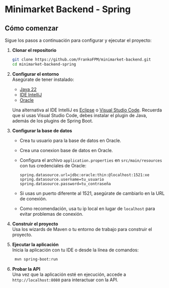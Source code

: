 # Minimarket Backend - Spring

## Cómo comenzar

Sigue los pasos a continuación para configurar y ejecutar el proyecto:

1. **Clonar el repositorio**  
   ```bash
   git clone https://github.com/FrankoFPM/minimarket-backend.git
   cd minimarket-backend-spring
   ```

2. **Configurar el entorno**  
   Asegúrate de tener instalado:
   - [Java 22](https://www.oracle.com/java/technologies/javase/jdk22-archive-downloads.html)
   - [IDE IntelliJ](https://www.jetbrains.com/es-es/idea/download/?section=windows)
   - [Oracle](https://www.oracle.com/database/technologies/appdev/xe.html)

   Una alternativa al IDE IntelliJ es [Eclipse](https://www.eclipse.org/downloads/packages/) o [Visual Studio Code](https://code.visualstudio.com/).
   Recuerda que si usas  Visual Studio Code, debes instalar el plugin de Java, además de los plugins de Spring Boot.
 
3. **Configurar la base de datos**  
    - Crea tu usuario para la base de datos en Oracle.
    - Crea una conexion base de datos en Oracle.
    - Configura el archivo `application.properties` en `src/main/resources` con tus credenciales de Oracle:
      ```properties
      spring.datasource.url=jdbc:oracle:thin:@localhost:1521:xe
      spring.datasource.username=tu_usuario
      spring.datasource.password=tu_contraseña
      ```
       
    - Si usas un puerto diferente al 1521, asegúrate de cambiarlo en la URL de conexión.
    - Como recomendación, usa tu ip local en lugar de `localhost` para evitar problemas de conexión.

4. **Construir el proyecto**  
   Usa los wizards de Maven o tu entorno de trabajo para construir el proyecto.

5. **Ejecutar la aplicación**  
   Inicia la aplicación con tu IDE o desde la línea de comandos:
   ```bash
    mvn spring-boot:run
    ```

6. **Probar la API**  
   Una vez que la aplicación esté en ejecución, accede a `http://localhost:8080` para interactuar con la API.
